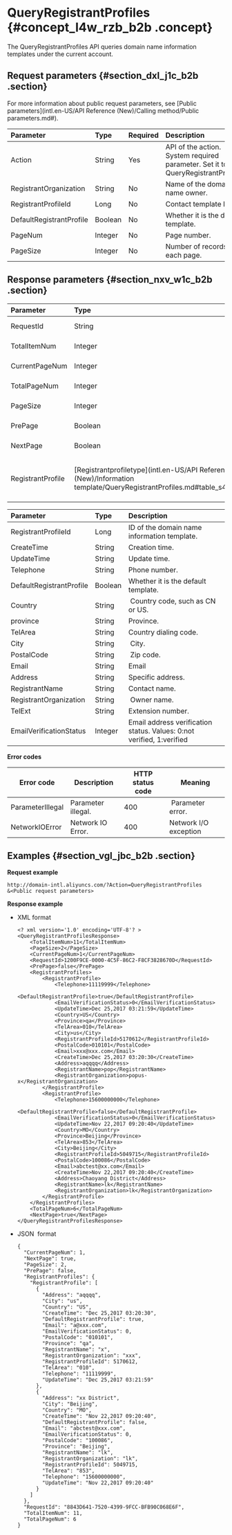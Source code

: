 # QueryRegistrantProfiles {#concept_l4w_rzb_b2b .concept}

The QueryRegistrantProfiles API queries domain name information templates under the current account.

## Request parameters {#section_dxl_j1c_b2b .section}

For more information about public request parameters, see [Public parameters](intl.en-US/API Reference (New)/Calling method/Public parameters.md#).

|Parameter|Type|Required|Description|
|:--------|:---|:-------|:----------|
|Action|String|Yes|API of the action. System required parameter. Set it to QueryRegistrantProfiles.|
|RegistrantOrganization|String|No|Name of the domain name owner.|
|RegistrantProfileId|Long|No|Contact template ID.|
|DefaultRegistrantProfile|Boolean|No|Whether it is the default template.|
|PageNum|Integer|No|Page number.|
|PageSize|Integer|No|Number of records on each page.|

## Response parameters {#section_nxv_w1c_b2b .section}

|Parameter|Type|Description|
|:--------|:---|:----------|
|RequestId|String|Unique request identifier.|
|TotalItemNum|Integer|Total number of records.|
|CurrentPageNum|Integer| Current page number.|
|TotalPageNum|Integer|Total number of pages.|
|PageSize|Integer| Number of records on each page.|
|PrePage|Boolean| Whether the previous page exists.|
|NextPage|Boolean|Whether the next page exists.|
|RegistrantProfile|[Registrantprofiletype](intl.en-US/API Reference (New)/Information template/QueryRegistrantProfiles.md#table_s4s_tmq_b2b)|List of domain name information templates. See the following table: RegistrantProfileType.|

|Parameter|Type|Description|
|:--------|:---|:----------|
|RegistrantProfileId|Long|ID of the domain name information template.|
|CreateTime|String|Creation time.|
|UpdateTime|String|Update time.|
|Telephone|String|Phone number.|
|DefaultRegistrantProfile|Boolean|Whether it is the default template.|
|Country|String| Country code, such as CN or US.|
|province|String|Province.|
|TelArea|String|Country dialing code.|
|City|String| City.|
|PostalCode|String| Zip code.|
|Email|String|Email|
|Address|String|Specific address.|
|RegistrantName|String|Contact name.|
|RegistrantOrganization|String| Owner name.|
|TelExt|String|Extension number.|
|EmailVerificationStatus|Integer|Email address verification status. Values: 0:not verified, 1:verified|

**Error codes**

|Error code|Description|HTTP status code|Meaning|
|----------|-----------|----------------|-------|
|ParameterIllegal|Parameter illegal.|400| Parameter error.|
|NetworkIOError|Network IO Error.|400|Network I/O exception|

## Examples {#section_vgl_jbc_b2b .section}

**Request example**

```
http://domain-intl.aliyuncs.com/?Action=QueryRegistrantProfiles
&<Public request parameters>
```

**Response example**

-   XML format

    ```
    <? xml version='1.0' encoding='UTF-8'? >
    <QueryRegistrantProfilesResponse>
        <TotalItemNum>11</TotalItemNum>
        <PageSize>2</PageSize>
        <CurrentPageNum>1</CurrentPageNum>
        <RequestId>1200F9CE-0000-4C5F-86C2-F8CF3828670D</RequestId>
        <PrePage>false</PrePage>
        <RegistrantProfiles>
            <RegistrantProfile>
                <Telephone>11119999</Telephone>
                <DefaultRegistrantProfile>true</DefaultRegistrantProfile>
                <EmailVerificationStatus>0</EmailVerificationStatus>
                <UpdateTime>Dec 25,2017 03:21:59</UpdateTime>
                <Country>US</Country>
                <Province>qa</Province>
                <TelArea>010</TelArea>
                <City>us</City>
                <RegistrantProfileId>5170612</RegistrantProfileId>
                <PostalCode>010101</PostalCode>
                <Email>xxx@xxx.com</Email>
                <CreateTime>Dec 25,2017 03:20:30</CreateTime>
                <Address>aqqqq</Address>
                <RegistrantName>pop</RegistrantName>
                <RegistrantOrganization>popus-x</RegistrantOrganization>
            </RegistrantProfile>
            <RegistrantProfile>
                <Telephone>15600000000</Telephone>
                <DefaultRegistrantProfile>false</DefaultRegistrantProfile>
                <EmailVerificationStatus>0</EmailVerificationStatus>
                <UpdateTime>Nov 22,2017 09:20:40</UpdateTime>
                <Country>MO</Country>
                <Province>Beijing</Province>
                <TelArea>853</TelArea>
                <City>Beijing</City>
                <RegistrantProfileId>5049715</RegistrantProfileId>
                <PostalCode>100086</PostalCode>
                <Email>abctest@xx.com</Email>
                <CreateTime>Nov 22,2017 09:20:40</CreateTime>
                <Address>Chaoyang District</Address>
                <RegistrantName>lk</RegistrantName>
                <RegistrantOrganization>lk</RegistrantOrganization>
            </RegistrantProfile>
        </RegistrantProfiles>
        <TotalPageNum>6</TotalPageNum>
        <NextPage>true</NextPage>
    </QueryRegistrantProfilesResponse>
    ```

-   JSON  format

    ```
    {
      "CurrentPageNum": 1,
      "NextPage": true,
      "PageSize": 2,
      "PrePage": false,
      "RegistrantProfiles": {
        "RegistrantProfile": [
          {
            "Address": "aqqqq",
            "City": "us",
            "Country": "US",
            "CreateTime": "Dec 25,2017 03:20:30",
            "DefaultRegistrantProfile": true,
            "Email": "a@xxx.com",
            "EmailVerificationStatus": 0,
            "PostalCode": "010101",
            "Province": "qa",
            "RegistrantName": "x",
            "RegistrantOrganization": "xxx",
            "RegistrantProfileId": 5170612,
            "TelArea": "010",
            "Telephone": "11119999",
            "UpdateTime": "Dec 25,2017 03:21:59"
          },
          {
            "Address": "xx District",
            "City": "Beijing",
            "Country": "MO",
            "CreateTime": "Nov 22,2017 09:20:40",
            "DefaultRegistrantProfile": false,
            "Email": "abctest@xxx.com",
            "EmailVerificationStatus": 0,
            "PostalCode": "100086",
            "Province": "Beijing",
            "RegistrantName": "lk",
            "RegistrantOrganization": "lk",
            "RegistrantProfileId": 5049715,
            "TelArea": "853",
            "Telephone": "15600000000",
            "UpdateTime": "Nov 22,2017 09:20:40"
          }
        ]
      },
      "RequestId": "8843D641-7520-4399-9FCC-BFB90C068E6F",
      "TotalItemNum": 11,
      "TotalPageNum": 6
    }
    ```


